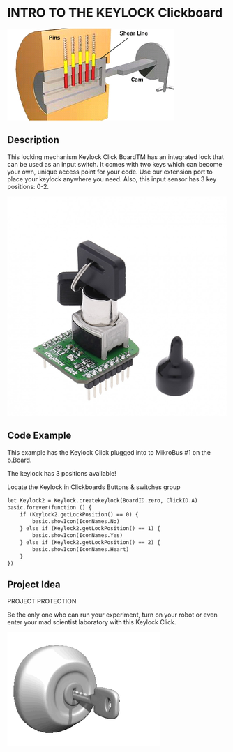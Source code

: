 # INTRO TO THE KEYLOCK Clickboard

![Keylock Click](https://github.com/Brilliant-Labs/bboard-tutorials-v3/blob/master/keylock/keylock.jpg?raw=true "Keylock Click")

## Description

This locking mechanism Keylock Click BoardTM has an
integrated lock that can be used
as an input switch. It comes with
two keys which can become your
own, unique access point for your
code. Use our extension port to
place your keylock anywhere you
need. Also, this input sensor has
3 key positions: 0-2.

![Keylock Click](https://github.com/Brilliant-Labs/bboard-tutorials-v3/blob/master/keylock/keylock-click.jpg?raw=true "Keylcok Click")

## Code Example

This example has the Keylock Click plugged into to MikroBus #1 on the b.Board.

The keylock has 3 positions available!

Locate the Keylock in Clickboards Buttons & switches group

```blocks
let Keylock2 = Keylock.createkeylock(BoardID.zero, ClickID.A)
basic.forever(function () {
    if (Keylock2.getLockPosition() == 0) {
        basic.showIcon(IconNames.No)
    } else if (Keylock2.getLockPosition() == 1) {
        basic.showIcon(IconNames.Yes)
    } else if (Keylock2.getLockPosition() == 2) {
        basic.showIcon(IconNames.Heart)
    }
})
```

## Project Idea

PROJECT PROTECTION

Be the only one who can run
your experiment, turn on
your robot or even enter your
mad scientist laboratory with this Keylock Click.


![Keylock](https://github.com/Brilliant-Labs/bboard-tutorials-v3/blob/master/keylock/keylock-gif.gif?raw=true "Let's Keep things locked")